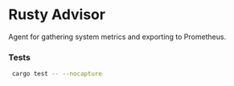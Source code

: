 # Rusty Advisor
Agent for gathering system metrics and exporting to Prometheus.

### Tests

```bash
 cargo test -- --nocapture
```
